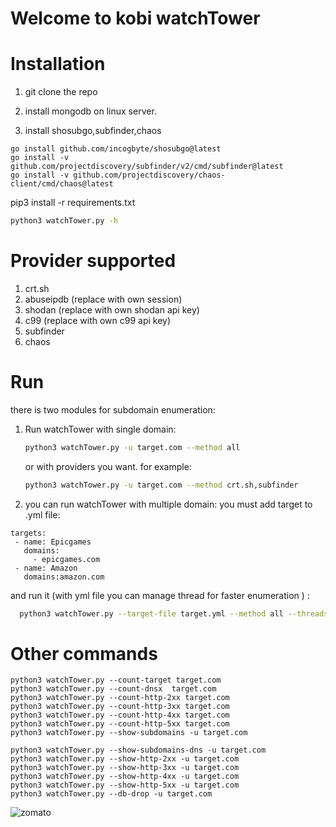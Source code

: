 # Welcome to kobi watchTower

# Installation
1. git clone the repo

2. install mongodb on linux server.

3. install shosubgo,subfinder,chaos
```
go install github.com/incogbyte/shosubgo@latest
go install -v github.com/projectdiscovery/subfinder/v2/cmd/subfinder@latest
go install -v github.com/projectdiscovery/chaos-client/cmd/chaos@latest
```

pip3 install -r requirements.txt

```bash
python3 watchTower.py -h
``` 
# Provider supported
1. crt.sh
2. abuseipdb (replace with own session)
3. shodan    (replace with own shodan api key)
4. c99       (replace with own c99 api key)
5. subfinder
6. chaos


# Run

there is two modules for subdomain enumeration:
1. Run watchTower with single domain:
   ```bash
   python3 watchTower.py -u target.com --method all
   ```
   or with providers you want. for example:
   ```bash
   python3 watchTower.py -u target.com --method crt.sh,subfinder
   ```
2. you can run watchTower with multiple domain:
   you must add target to .yml file:
 ```
targets:
  - name: Epicgames
    domains:
      - epicgames.com
  - name: Amazon
    domains:amazon.com
```
  and run it (with yml file you can manage thread for faster enumeration ) : 
  ```bash
    python3 watchTower.py --target-file target.yml --method all --threads 1 
```

# Other commands
```
python3 watchTower.py --count-target target.com
python3 watchTower.py --count-dnsx  target.com
python3 watchTower.py --count-http-2xx target.com
python3 watchTower.py --count-http-3xx target.com
python3 watchTower.py --count-http-4xx target.com
python3 watchTower.py --count-http-5xx target.com
python3 watchTower.py --show-subdomains -u target.com

python3 watchTower.py --show-subdomains-dns -u target.com
python3 watchTower.py --show-http-2xx -u target.com
python3 watchTower.py --show-http-3xx -u target.com
python3 watchTower.py --show-http-4xx -u target.com
python3 watchTower.py --show-http-5xx -u target.com
python3 watchTower.py --db-drop -u target.com
```


![zomato](https://github.com/user-attachments/assets/40a6b790-0bf7-4f45-8d1a-93b6144751a8)

